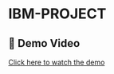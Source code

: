 # IBM-PROJECT
## 🎥 Demo Video  
[Click here to watch the demo](https://drive.google.com/file/d/1NH4luW6faLXTJGPPaRtaoaX57NvfsBUB/view?usp=drive_link)
